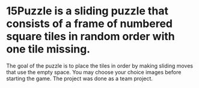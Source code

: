 # 15Puzzle is a sliding puzzle that consists of a frame of numbered square tiles in random order with one tile missing.
The goal of the puzzle is to place the tiles in order by making sliding moves that use the empty space. 
You may choose your choice images before starting the game. The project was done as a team project. 
